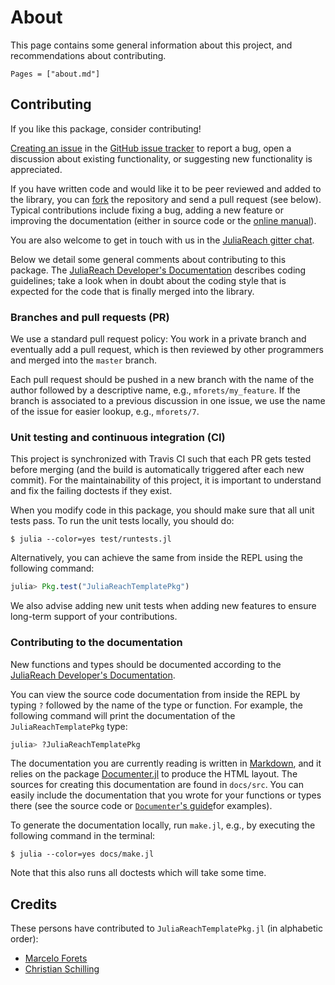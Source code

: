 # About

This page contains some general information about this project, and
recommendations about contributing.

```@contents
Pages = ["about.md"]
```

## Contributing

If you like this package, consider contributing!

[Creating an issue](https://help.github.com/en/articles/creating-an-issue) in the [GitHub issue tracker](https://github.com/JuliaReach/JuliaReachTemplatePkg/issues) to report a bug, open a discussion about existing functionality, or suggesting new functionality is appreciated.

If you have written code and would like it to be peer reviewed and added to the library, you can [fork](https://help.github.com/en/articles/fork-a-repo) the repository and send a pull request (see below). Typical contributions include fixing a bug, adding a new feature or improving the documentation (either in source code or the [online manual](https://juliareach.github.io/LazySets.jl/latest/man/getting_started/)).

You are also welcome to get in touch with us in the [JuliaReach gitter chat](https://gitter.im/JuliaReach/Lobby).

Below we detail some general comments about contributing to this package. The [JuliaReach Developer's Documentation](https://juliareach.github.io/JuliaReachDevDocs/latest/) describes coding guidelines; take a look when in doubt about the coding style that is expected for the code that is finally merged into the library.

### Branches and pull requests (PR)

We use a standard pull request policy:
You work in a private branch and eventually add a pull request, which is then
reviewed by other programmers and merged into the `master` branch.

Each pull request should be pushed in a new branch with the name of the author
followed by a descriptive name, e.g., `mforets/my_feature`.
If the branch is associated to a previous discussion in one issue, we use the
name of the issue for easier lookup, e.g., `mforets/7`.

### Unit testing and continuous integration (CI)

This project is synchronized with Travis CI such that each PR gets tested before
merging (and the build is automatically triggered after each new commit).
For the maintainability of this project, it is important to understand and fix
the failing doctests if they exist.

When you modify code in this package, you should make sure that all unit tests
pass.
To run the unit tests locally, you should do:

```
$ julia --color=yes test/runtests.jl
```

Alternatively, you can achieve the same from inside the REPL using the following
command:

```julia
julia> Pkg.test("JuliaReachTemplatePkg")
```

We also advise adding new unit tests when adding new features to ensure
long-term support of your contributions.

### Contributing to the documentation

New functions and types should be documented according to the
[JuliaReach Developer's Documentation](https://juliareach.github.io/JuliaReachDevDocs/latest/guidelines/#Writing-docstrings-1).

You can view the source code documentation from inside the REPL by typing `?`
followed by the name of the type or function.
For example, the following command will print the documentation of the `JuliaReachTemplatePkg`
type:

```julia
julia> ?JuliaReachTemplatePkg
```

The documentation you are currently reading is written in [Markdown](https://en.wikipedia.org/wiki/Markdown), and it
relies on the package [Documenter.jl](https://juliadocs.github.io/Documenter.jl/stable/) to
produce the HTML layout.
The sources for creating this documentation are found in `docs/src`.
You can easily include the documentation that you wrote for your functions or
types there (see the source code or [`Documenter`'s guide](https://juliadocs.github.io/Documenter.jl/stable/man/guide/)for examples).

To generate the documentation locally, run `make.jl`, e.g., by executing the
following command in the terminal:

```
$ julia --color=yes docs/make.jl
```

Note that this also runs all doctests which will take some time.

## Credits

These persons have contributed to `JuliaReachTemplatePkg.jl` (in alphabetic order):

- [Marcelo Forets](http://main.marcelo-forets.fr)
- [Christian Schilling](https://schillic.github.io/)
